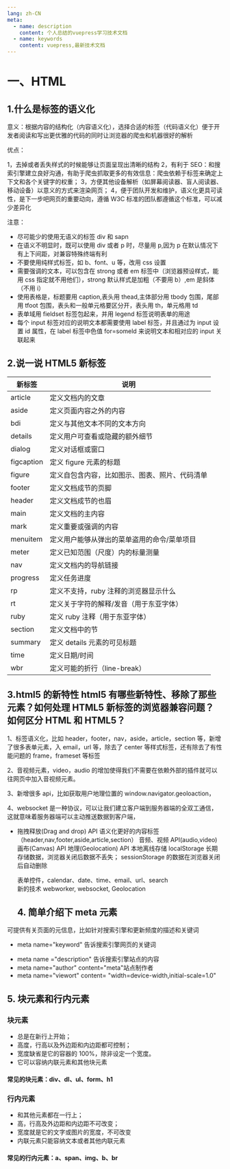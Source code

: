 ```yaml
---
lang: zh-CN
meta:
  - name: description
    content: 个人总结的vuepress学习技术文档
  - name: keywords
    content: vuepress,最新技术文档
---
```


# 一、HTML

## 1.什么是标签的语义化

意义：根据内容的结构化（内容语义化），选择合适的标签（代码语义化）便于开发者阅读和写出更优雅的代码的同时让浏览器的爬虫和机器很好的解析

优点：

1，去掉或者丢失样式的时候能够让页面呈现出清晰的结构
2，有利于 SEO：和搜索引擎建立良好沟通，有助于爬虫抓取更多的有效信息：爬虫依赖于标签来确定上下文和各个关键字的权重；
3，方便其他设备解析（如屏幕阅读器、盲人阅读器、移动设备）以意义的方式来渲染网页；
4，便于团队开发和维护，语义化更具可读性，是下一步吧网页的重要动向，遵循 W3C 标准的团队都遵循这个标准，可以减少差异化

注意：

- 尽可能少的使用无语义的标签 div 和 sapn
- 在语义不明显时，既可以使用 div 或者 p 时，尽量用 p,因为 p 在默认情况下有上下间距，对兼容特殊终端有利
- 不要使用纯样式标签，如 b、font、u 等，改用 css 设置
- 需要强调的文本，可以包含在 strong 或者 em 标签中（浏览器预设样式，能用 css 指定就不用他们），strong 默认样式是加粗（不要用 b）,em 是斜体（不用 i）
- 使用表格是，标题要用 caption,表头用 thead,主体部分用 tbody 包围，尾部用 tfoot 包围，表头和一般单元格要区分开，表头用 th，单元格用 td
- 表单域用 fieldset 标签包起来，并用 legend 标签说明表单的用途
- 每个 input 标签对应的说明文本都需要使用 label 标签，并且通过为 input 设置 id 属性，在 label 标签中色值 for=someld 来说明文本和相对应的 input 关联起来

## 2.说一说 HTML5 新标签

| 新标签     | 说明                                           |
| ---------- | ---------------------------------------------- |
| article    | 定义文档内的文章                               |
| aside      | 定义页面内容之外的内容                         |
| bdi        | 定义与其他文本不同的文本方向                   |
| details    | 定义用户可查看或隐藏的额外细节                 |
| dialog     | 定义对话框或窗口                               |
| figcaption | 定义 figure 元素的标题                         |
| figure     | 定义自包含内容，比如图示、图表、照片、代码清单 |
| footer     | 定义文档成节的页脚                             |
| header     | 定义文档成节的也眉                             |
| main       | 定义文档的主内容                               |
| mark       | 定义重要或强调的内容                           |
| menuitem   | 定义用户能够从弹出的菜单盗用的命令/菜单项目    |
| meter      | 定义已知范围（尺度）内的标量测量               |
| nav        | 定义文档内的导航链接                           |
| progress   | 定义任务进度                                   |
| rp         | 定义不支持，ruby 注释的浏览器显示什么          |
| rt         | 定义关于字符的解释/发音（用于东亚字体）        |
| ruby       | 定义 ruby 注释（用于东亚字体）                 |
| section    | 定义文档中的节                                 |
| summary    | 定义 details 元素的可见标题                    |
| time       | 定义日期/时间                                  |
| wbr        | 定义可能的折行（line-break）                   |

## 3.html5 的新特性 html5 有哪些新特性、移除了那些元素？如何处理 HTML5 新标签的浏览器兼容问题？如何区分 HTML 和 HTML5？

1、标签语义化，比如 header，footer，nav，aside，article，section 等，新增了很多表单元素，入 email，url 等，除去了 center 等样式标签，还有除去了有性能问题的 frame，frameset 等标签

2、音视频元素，video，audio 的增加使得我们不需要在依赖外部的插件就可以往网页中加入音视频元素。

3、新增很多 api，比如获取用户地理位置的 window.navigator.geoloaction，

4、websocket 是一种协议，可以让我们建立客户端到服务器端的全双工通信，这就意味着服务器端可以主动推送数据到客户端，

- 拖拽释放(Drag and drop) API
  语义化更好的内容标签（header,nav,footer,aside,article,section）
  音频、视频 API(audio,video)
  画布(Canvas) API
  地理(Geolocation) API
  本地离线存储 localStorage 长期存储数据，浏览器关闭后数据不丢失；
  sessionStorage 的数据在浏览器关闭后自动删除

  表单控件，calendar、date、time、email、url、search  
  新的技术 webworker, websocket, Geolocation

  ## 4. 简单介绍下 meta 元素

可提供有关页面的元信息，比如针对搜索引擎和更新频度的描述和关键词

- meta name="keyword" 告诉搜索引擎网页的关键词

* meta name ="description" 告诉搜索引擎站点的内容
* meta name="author" content="meta"站点制作者
* meta name="viewort" content= "width=device-width,initial-scale=1.0"

## 5. 块元素和行内元素

### 块元素

- 总是在新行上开始；
- 高度，行高以及外边距和内边距都可控制；
- 宽度缺省是它的容器的 100%，除非设定一个宽度。
- 它可以容纳内联元素和其他块元素

#### 常见的块元素：div、dl、ul、form、h1

### 行内元素

- 和其他元素都在一行上；
- 高，行高及外边距和内边距不可改变；
- 宽度就是它的文字或图片的宽度，不可改变
- 内联元素只能容纳文本或者其他内联元素

#### 常见的行内元素：a、span、img、b、br
